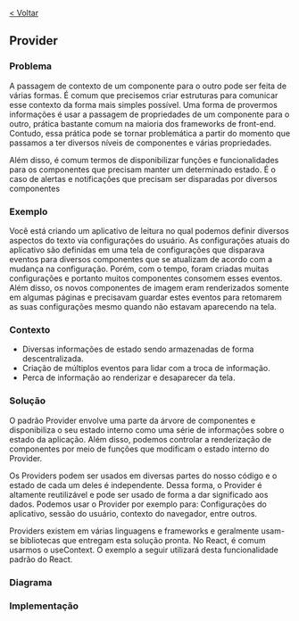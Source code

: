 [< Voltar](/docs/)

## Provider

### Problema

A passagem de contexto de um componente para o outro pode ser feita de várias formas. É comum que precisemos criar estruturas para comunicar esse contexto da forma mais simples possível. Uma forma de provermos informações é usar a passagem de propriedades de um componente para o outro, prática bastante comum na maioria dos frameworks de front-end. Contudo, essa prática pode se tornar problemática a partir do momento que passamos a ter diversos níveis de componentes e várias propriedades.

Além disso, é comum termos de disponibilizar funções e funcionalidades para os componentes que precisam manter um determinado estado. É o caso de alertas e notificações que precisam ser disparadas por diversos componentes

### Exemplo

Você está criando um aplicativo de leitura no qual podemos definir diversos aspectos do texto via configurações do usuário. As configurações atuais do aplicativo são definidas em uma tela de configurações que disparava eventos para diversos componentes que se atualizam de acordo com a mudança na configuração. Porém, com o tempo, foram criadas muitas configurações e portanto muitos componentes consomem esses eventos. Além disso, os novos componentes de imagem eram renderizados somente em algumas páginas e precisavam guardar estes eventos para retomarem as suas configurações mesmo quando não estavam aparecendo na tela.

### Contexto

- Diversas informações de estado sendo armazenadas de forma descentralizada.
- Criação de múltiplos eventos para lidar com a troca de informação.
- Perca de informação ao renderizar e desaparecer da tela.

### Solução

O padrão Provider envolve uma parte da árvore de componentes e disponibiliza o seu estado interno como uma série de informações sobre o estado da aplicação. Além disso, podemos controlar a renderização de componentes por meio de funções que modificam o estado interno do Provider.

Os Providers podem ser usados em diversas partes do nosso código e o estado de cada um deles é independente. Dessa forma, o Provider é altamente reutilizável e pode ser usado de forma a dar significado aos dados. Podemos usar o Provider por exemplo para: Configurações do aplicativo, sessão do usuário, contexto do navegador, entre outros.

Providers existem em várias linguagens e frameworks e geralmente usam-se bibliotecas que entregam esta solução pronta. No React, é comum usarmos o useContext. O exemplo a seguir utilizará desta funcionalidade padrão do React.

### Diagrama

### Implementação
